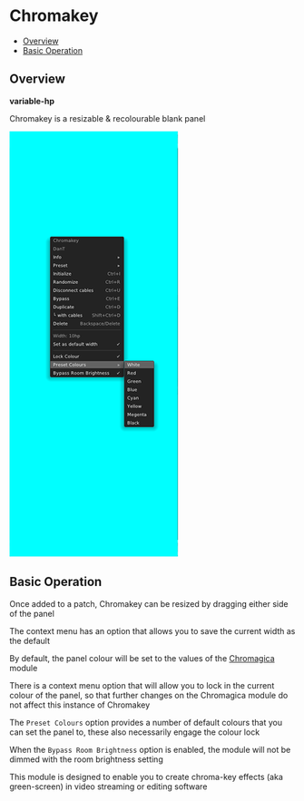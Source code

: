 # Chromakey

* [Overview](#overview)
* [Basic Operation](#basic-operation)

## Overview

**variable-hp**

Chromakey is a resizable & recolourable blank panel

![Chromakey](img/chromakey.png)

## Basic Operation

Once added to a patch, Chromakey can be resized by dragging either side of the panel

The context menu has an option that allows you to save the current width as the default

By default, the panel colour will be set to the values of the [Chromagica](chromagica.md) module

There is a context menu option that will allow you to lock in the current colour of the panel, so that further changes on the Chromagica module do not affect this instance of Chromakey

The `Preset Colours` option provides a number of default colours that you can set the panel to, these also necessarily engage the colour lock

When the `Bypass Room Brightness` option is enabled, the module will not be dimmed with the room brightness setting

This module is designed to enable you to create chroma-key effects (aka green-screen) in video streaming or editing software
